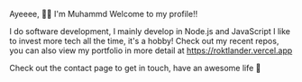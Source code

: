 Ayeeee, 👋🏼 I'm Muhammd Welcome to my profile!!

I do software development, I mainly develop in Node.js and JavaScript
I like to invest more tech all the time, it's a hobby!
Check out my recent repos, you can also view my portfolio in more detail at
https://roktlander.vercel.app 

Check out the contact page to get in touch, have an awesome life 🌷